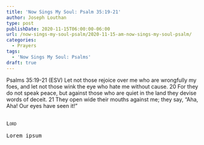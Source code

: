 ```yaml
---
title: 'Now Sings My Soul: Psalm 35:19-21'
author: Joseph Louthan
type: post
publishDate: 2020-11-15T06:00:00-06:00
url: /now-sings-my-soul-psalm/2020-11-15-am-now-sings-my-soul-psalm/
categories:
  - Prayers
tags:
  - 'Now Sings My Soul: Psalms'
draft: true
---
```

Psalms 35:19-21 (ESV) Let not those rejoice over me
who are wrongfully my foes,
and let not those wink the eye
who hate me without cause.
20 For they do not speak peace,
but against those who are quiet in the land
they devise words of deceit.
21 They open wide their mouths against me;
they say, “Aha, Aha!
Our eyes have seen it!”
<pre>
<div style="font-variant: small-caps;">
Lord
</div>
Lorem ipsum
</pre>

